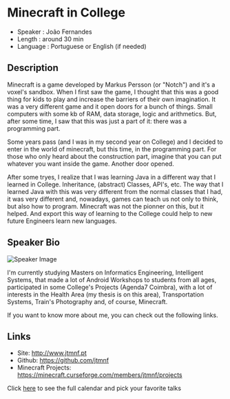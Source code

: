 Minecraft in College
========================

* Speaker   : João Fernandes
* Length    : around 30 min 
* Language  : Portuguese or English (if needed)

Description
-----------

Minecraft is a game developed by Markus Persson (or "Notch") and it's a voxel's sandbox. When I first saw the game, I thought that this was a good thing for kids to play and increase the barriers of their own imagination. It was a very different game and it open doors for a bunch of things. Small computers with some kb of RAM, data storage, logic and arithmetics. But, after some time, I saw that this was just a part of it: there was a programming part.

Some years pass (and I was in my second year on College) and I decided to enter in the world of minecraft, but this time, in the programming part. For those who only heard about the construction part, imagine that you can put whatever you want inside the game. Another door opened.

After some tryes, I realize that I was learning Java in a different way that I learned in College. Inheritance, (abstract) Classes, API's, etc. The way that I learned Java with this was very different from the normal classes that I had, it was very different and, nowadays, games can teach us not only to think, but also how to program. Minecraft was not the pionner on this, but it helped. And export this way of learning to the College could help to new future Engineers learn new languages.

Speaker Bio
-----------

![Speaker Image](https://avatars1.githubusercontent.com/u/6806598?v=3&s=400)

I'm currently studying Masters on Informatics Engineering, Intelligent Systems, that made a lot of Android Workshops to students from all ages, participated in some College's Projects (Agenda7 Coimbra), with a lot of interests in the Health Area (my thesis is on this area), Transportation Systems, Train's Photography and, of course, Minecraft.

If you want to know more about me, you can check out the following links.

Links
-----

* Site: http://www.jtmnf.pt
* Github: https://github.com/jtmnf
* Minecraft Projects: https://minecraft.curseforge.com/members/jtmnf/projects

Click [here][1] to see the full calendar and pick your favorite talks

[1]: https://pixels.camp/schedule/
